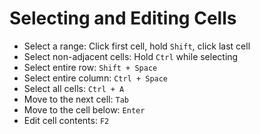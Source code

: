 # Selecting and Editing Cells

- Select a range: Click first cell, hold `Shift`, click last cell
- Select non-adjacent cells: Hold `Ctrl` while selecting
- Select entire row: `Shift + Space`
- Select entire column: `Ctrl + Space`
- Select all cells: `Ctrl + A`
- Move to the next cell: `Tab`
- Move to the cell below: `Enter`
- Edit cell contents: `F2`
